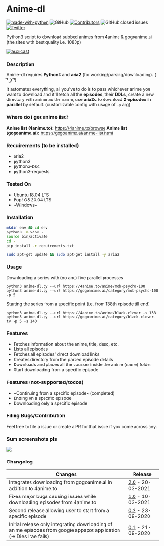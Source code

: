 # Anime-dl

[![made-with-python](https://img.shields.io/badge/Made%20with-Python-1f425f.svg)](https://www.python.org/)
![GitHub](https://img.shields.io/github/license/Anon-Exploiter/anime-dl)
[![Contributors][contributors-shield]][contributors-url]
![GitHub closed issues](https://img.shields.io/github/issues-closed/Anon-Exploiter/anime-dl)
[![Twitter](https://img.shields.io/twitter/url/https/twitter.com/cloudposse.svg?style=social&label=%40syed_umar)](https://twitter.com/syed__umar)

[contributors-shield]: https://img.shields.io/github/contributors/Anon-Exploiter/anime-dl.svg?style=flat-square
[contributors-url]: https://github.com/Anon-Exploiter/anime-dl/graphs/contributors
[issues-shield]: https://img.shields.io/github/issues/Anon-Exploiter/anime-dl.svg?style=flat-square
[issues-url]: https://github.com/Anon-Exploiter/anime-dl/issues

Python3 script to download subbed animes from 4anime & gogoanime.ai (the sites with best quality i.e. 1080p)

[![asciicast](https://asciinema.org/a/400635.svg)](https://asciinema.org/a/400635)

### Description

Anime-dl requires **Python3** and **aria2** (for working/parsing/downloading). ( ͡° ͜ʖ ͡°)

It automates everything, all you've to do is to pass whichever anime you want to download and it'll fetch all the **episodes**, their **DDLs**, create a new directory with anime as the name, use **aria2c** to download **2 episodes in parallel** by default. (customizable config with usage of `-p` arg) 

### Where do I get anime list?

**Anime list (4anime.to):** https://4anime.to/browse
**Anime list (gogoanime.ai):** https://gogoanime.ai/anime-list.html

### Requirements (to be installed)
- aria2
- python3
- python3-bs4
- python3-requests

### Tested On
- Ubuntu 18.04 LTS
- Pop! OS 20.04 LTS
- ~Windows~

### Installation
```bash
mkdir env && cd env
python3 -m venv . 
source bin/activate 
cd -
pip install -r requirements.txt

sudo apt-get update && sudo apt-get install -y aria2
```

### Usage

Downloading a series with (no and) five parallel processes
```
python3 anime-dl.py --url https://4anime.to/anime/mob-psycho-100
python3 anime-dl.py --url https://gogoanime.ai/category/mob-psycho-100 -p 5
```

Starting the series from a specific point (i.e. from 138th episode till end)
```
python3 anime-dl.py --url https://4anime.to/anime/black-clover -s 138
python3 anime-dl.py --url https://gogoanime.ai/category/black-clover-tv -p 5 -s 140
```

### Features
- Fetches information about the anime, title, desc, etc.
- Lists all episodes
- Fetches all episodes' direct download links
- Creates directory from the parsed episode details
- Downloads and places all the courses inside the anime (name) folder
- Start downloading from a specific episode

### Features (not-supported/todos)
- ~Continuing from a specific episode~ (completed)
- Ending on a specific episode
- Downloading only a specific episode

### Filing Bugs/Contribution
Feel free to file a issue or create a PR for that issue if you come across any.

### Sum screenshots pls
<img src="https://i.imgur.com/JqOyw9t.png" />

### Changelog
| Changes                                                                                                                                   | Release                                             |
| ----------------------------------------------------------------------------------------------------------------------------------------- | --------------------------------------------------- |
| Integrates downloading from gogoanime.ai in addition to 4anime.to                                                                         | [2.0](https://github.com/Anon-Exploiter/anime-dl/releases/tag/v2.0) - 20-03-2021                                    |
| Fixes major bugs causing issues while downloading episodes from 4anime.to                                                                 | [1.0](https://github.com/Anon-Exploiter/anime-dl/releases/tag/v1.0) - 10-03-2021                                    |
| Second release allowing user to start from a specific episode                                                                             | [0.2](https://github.com/Anon-Exploiter/anime-dl/releases/tag/v0.2) - 23-09-2020                                    |
| Initial release only integrating downloading of anime episodes from google appspot application (-> Dies Irae fails)                       | [0.1](https://github.com/Anon-Exploiter/anime-dl/releases/tag/v0.1) - 21-09-2020                                    |
